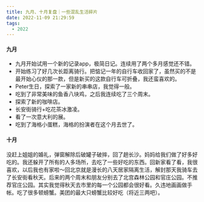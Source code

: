 ```yaml
---
title: 九月、十月复盘｜一些混乱生活碎片
date: 2022-11-09 21:29:59
tags:
  - 2022
---
```


#### 九月

- 九月开始试用一个新的记录app，极简日记。连续用了两个多月感觉还不错。
- 开始练习了好几次长距离骑行。把惦记一年的自行车收回家了，虽然买的不是最开始心仪的那一款，但是新买的这款自行车可折叠，我还蛮喜欢的。
- Peter生日，探索了一家新的串串店，我觉得一般。
- 吃到了非常美味的鱼香八块鸡，之后我连续吃了三个周末。
- 探索了新的咖啡店。
- 长安街骑行+吃花茶冰激凌。
- 看了一次意大利的展。
- 吃到了海格小蛋糕，海格的扮演者在这个月去世了。

#### 十月

没赶上姐姐的婚礼，弹窗解除后破罐子破摔，回了趟长沙。妈妈给我们做了好多好吃的。我还躲开了所有的人多场所，去吃了一些好吃的东西。回新家看了看，我很喜欢，以后我也有家啦～回北京就是漫长的八天居家隔离生活，解封那天我骑车去了长安街看秋天。后来的两个周末和朋友分别去了北宫森林公园和官庄公园。不推荐官庄公园。其实我觉得秋天去市里的每一个公园都会很好看。久违地画画做手帐。吃了很多顿螃蟹。美团的最大只螃蟹比较好吃（将近三两吧）。